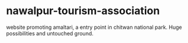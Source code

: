 # nawalpur-tourism-association
website promoting amaltari, a entry point in chitwan national park. Huge possibilities and untouched ground. 
